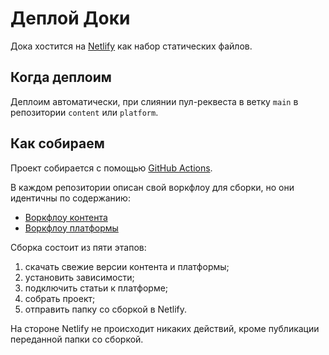 # Деплой Доки

Дока хостится на [Netlify](https://www.netlify.com/) как набор статических файлов.

## Когда деплоим

Деплоим автоматически, при слиянии пул-реквеста в ветку `main` в репозитории `content` или `platform`.

## Как собираем

Проект собирается с помощью [GitHub Actions](https://docs.github.com/en/actions).

В каждом репозитории описан свой воркфлоу для сборки, но они идентичны по содержанию:

- [Воркфлоу контента](https://github.com/doka-guide/content/blob/main/.github/workflows/netlify-deploy.yml)
- [Воркфлоу платформы](https://github.com/doka-guide/platform/blob/main/.github/workflows/netlify-deploy.yml)

Сборка состоит из пяти этапов:

1. скачать свежие версии контента и платформы;
1. установить зависимости;
1. подключить статьи к платформе;
1. собрать проект;
1. отправить папку со сборкой в Netlify.

На стороне Netlify не происходит никаких действий, кроме публикации переданной папки со сборкой.
